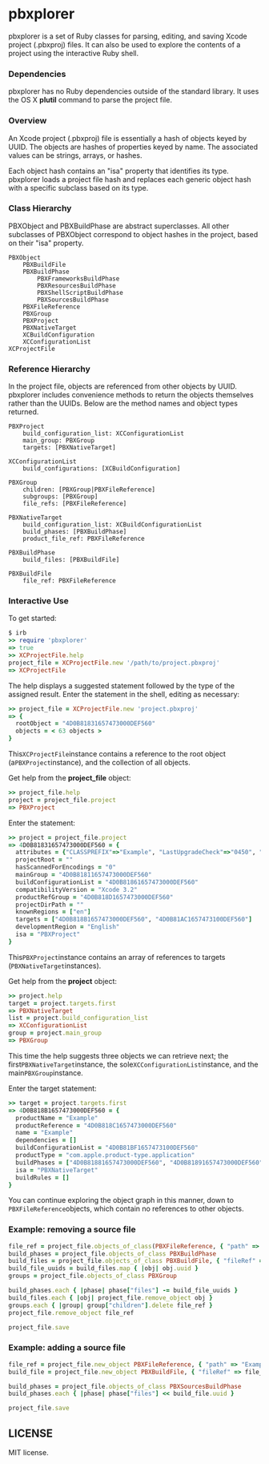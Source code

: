 # pbxplorer

 pbxplorer is a set of Ruby classes for parsing, editing, and saving Xcode project (.pbxproj) files.  It can also be used to explore the contents of a project using the interactive Ruby shell.

### Dependencies

pbxplorer has no Ruby dependencies outside of the standard library.  It uses the OS X **plutil** command to parse the project file.

### Overview

An Xcode project (.pbxproj) file is essentially a hash of objects keyed by UUID.  The objects are hashes of properties keyed by name.  The associated values can be strings, arrays, or hashes.

Each object hash contains an "isa" property that identifies its type.  pbxplorer loads a project file hash and replaces each generic object hash with a specific subclass based on its type.

### Class Hierarchy

PBXObject and PBXBuildPhase are abstract superclasses.  All other subclasses of PBXObject correspond to object hashes in the project, based on their "isa" property.

```
PBXObject
    PBXBuildFile
    PBXBuildPhase
        PBXFrameworksBuildPhase
        PBXResourcesBuildPhase
        PBXShellScriptBuildPhase
        PBXSourcesBuildPhase
    PBXFileReference
    PBXGroup
    PBXProject
    PBXNativeTarget
    XCBuildConfiguration
    XCConfigurationList
XCProjectFile
```
  
### Reference Hierarchy

In the project file, objects are referenced from other objects by UUID.  pbxplorer includes convenience methods to return the objects themselves rather than the UUIDs.  Below are the method names and object types returned.

```
PBXProject
    build_configuration_list: XCConfigurationList
    main_group: PBXGroup
    targets: [PBXNativeTarget]
  
XCConfigurationList
    build_configurations: [XCBuildConfiguration]
  
PBXGroup
    children: [PBXGroup|PBXFileReference]
    subgroups: [PBXGroup]
    file_refs: [PBXFileReference]

PBXNativeTarget
    build_configuration_list: XCBuildConfigurationList
    build_phases: [PBXBuildPhase]
    product_file_ref: PBXFileReference

PBXBuildPhase
    build_files: [PBXBuildFile]

PBXBuildFile
    file_ref: PBXFileReference
```

### Interactive Use

To get started:

```ruby
$ irb
>> require 'pbxplorer'
=> true
>> XCProjectFile.help
project_file = XCProjectFile.new '/path/to/project.pbxproj'
=> XCProjectFile
```

The help displays a suggested statement followed by the type of the assigned result.  Enter the statement in the shell, editing as necessary:

```ruby
>> project_file = XCProjectFile.new 'project.pbxproj'
=> {
  rootObject = "4D0B81831657473000DEF560"
  objects = < 63 objects >
}
``` 

This`XCProjectFile`instance contains a reference to the root object (a`PBXProject`instance), and the collection of all objects.

Get help from the **project_file** object:

```ruby
>> project_file.help
project = project_file.project
=> PBXProject
```

Enter the statement:

```ruby
>> project = project_file.project
=> 4D0B81831657473000DEF560 = {
  attributes = {"CLASSPREFIX"=>"Example", "LastUpgradeCheck"=>"0450", "ORGANIZATIONNAME"=>"Example"}
  projectRoot = ""
  hasScannedForEncodings = "0"
  mainGroup = "4D0B81811657473000DEF560"
  buildConfigurationList = "4D0B81861657473000DEF560"
  compatibilityVersion = "Xcode 3.2"
  productRefGroup = "4D0B818D1657473000DEF560"
  projectDirPath = ""
  knownRegions = ["en"]
  targets = ["4D0B818B1657473000DEF560", "4D0B81AC1657473100DEF560"]
  developmentRegion = "English"
  isa = "PBXProject"
}
```

This`PBXProject`instance contains an array of references to targets (`PBXNativeTarget`instances).

Get help from the **project** object:

```ruby
>> project.help
target = project.targets.first
=> PBXNativeTarget
list = project.build_configuration_list
=> XCConfigurationList
group = project.main_group
=> PBXGroup
```

This time the help suggests three objects we can retrieve next; the first`PBXNativeTarget`instance, the sole`XCConfigurationList`instance, and the main`PBXGroup`instance.  

Enter the target statement:

```ruby
>> target = project.targets.first
=> 4D0B818B1657473000DEF560 = {
  productName = "Example"
  productReference = "4D0B818C1657473000DEF560"
  name = "Example"
  dependencies = []
  buildConfigurationList = "4D0B81BF1657473100DEF560"
  productType = "com.apple.product-type.application"
  buildPhases = ["4D0B81881657473000DEF560", "4D0B81891657473000DEF560", "4D0B818A1657473000DEF560"]
  isa = "PBXNativeTarget"
  buildRules = []
}
```

You can continue exploring the object graph in this manner, down to `PBXFileReference`objects, which contain no references to other objects.

### Example: removing a source file

```ruby
file_ref = project_file.objects_of_class(PBXFileReference, { "path" => "ExampleTests.m" }).first
build_phases = project_file.objects_of_class PBXBuildPhase
build_files = project_file.objects_of_class PBXBuildFile, { "fileRef" => file_ref.uuid }
build_file_uuids = build_files.map { |obj| obj.uuid }
groups = project_file.objects_of_class PBXGroup

build_phases.each { |phase| phase["files"] -= build_file_uuids }
build_files.each { |obj| project_file.remove_object obj }
groups.each { |group| group["children"].delete file_ref }
project_file.remove_object file_ref

project_file.save
```

### Example: adding a source file

```ruby
file_ref = project_file.new_object PBXFileReference, { "path" => "Example.c", "sourceTree" => "<group>",  "lastKnownFileType" => "sourcecode.c.c" }
build_file = project_file.new_object PBXBuildFile, { "fileRef" => file_ref.uuid }

build_phases = project_file.objects_of_class PBXSourcesBuildPhase
build_phases.each { |phase| phase["files"] << build_file.uuid }

project_file.save
```

## LICENSE

MIT license.

